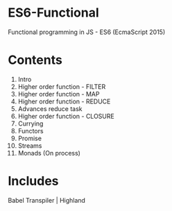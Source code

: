 # ES6-Functional
Functional programming in JS - ES6 (EcmaScript 2015)


# Contents
1. Intro
2. Higher order function - FILTER
3. Higher order function - MAP
4. Higher order function - REDUCE
5. Advances reduce task
6. Higher order function - CLOSURE
7. Currying
8. Functors
9. Promise
10. Streams
11. Monads (On process)

# Includes
Babel Transpiler | Highland
